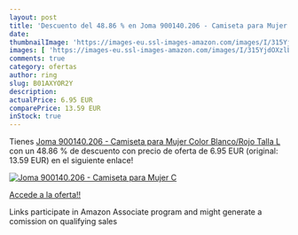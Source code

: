 ```yaml
---
layout: post
title: 'Descuento del 48.86 % en Joma 900140.206 - Camiseta para Mujer  C'
date: 
thumbnailImage: 'https://images-eu.ssl-images-amazon.com/images/I/315YjdOXzlL._SL200_.jpg'
images: [ 'https://images-eu.ssl-images-amazon.com/images/I/315YjdOXzlL._SL200_.jpg' ]
comments: true
category: ofertas
author: ring
slug: B01AXYOR2Y
description:
actualPrice: 6.95 EUR
comparePrice: 13.59 EUR
inStock: true
---
```


Tienes [Joma 900140.206 - Camiseta para Mujer  Color Blanco/Rojo  Talla L](https://www.amazon.es/dp/B01AXYOR2Y/?tag=tolees-21) con un 48.86 % de descuento con precio de oferta de 6.95 EUR (original: 13.59 EUR) en el siguiente enlace!

[![Joma 900140.206 - Camiseta para Mujer  C](https://images-eu.ssl-images-amazon.com/images/I/315YjdOXzlL._SL200_.jpg)](https://www.amazon.es/dp/B01AXYOR2Y/?tag=tolees-21)

[Accede a la oferta!!](https://www.amazon.es/dp/B01AXYOR2Y/?tag=tolees-21)

Links participate in Amazon Associate program and might generate a comission on qualifying sales


